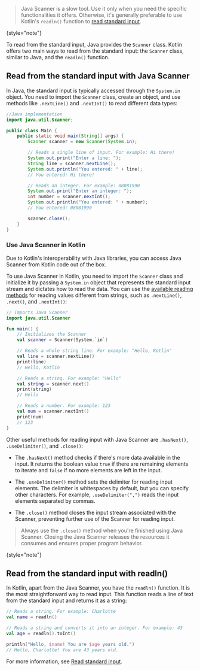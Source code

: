 [//]: # (title: Standard input)

> Java Scanner is a slow tool. Use it only when you need the specific functionalities it offers.
> Otherwise, it's generally preferable to use Kotlin's `readln()` function to [read standard input](basic-syntax.md#read-from-the-standard-input).
>
{style="note"}

To read from the standard input, Java provides the `Scanner` class. Kotlin offers two main ways to read from the standard input: 
the `Scanner` class, similar to Java, and the `readln()` function.

## Read from the standard input with Java Scanner

In Java, the standard input is typically accessed through the `System.in` object. You need to import the `Scanner` class, 
create an object, and use methods like `.nextLine()` and `.nextInt()` to read different data types:

```java
//Java implementation
import java.util.Scanner;

public class Main {
    public static void main(String[] args) {
        Scanner scanner = new Scanner(System.in);

        // Reads a single line of input. For example: Hi there!
        System.out.print("Enter a line: ");
        String line = scanner.nextLine();
        System.out.println("You entered: " + line);
        // You entered: Hi there!

        // Reads an integer. For example: 08081990
        System.out.print("Enter an integer: ");
        int number = scanner.nextInt();
        System.out.println("You entered: " + number);
        // You entered: 08081990

        scanner.close();
    }
}
```

### Use Java Scanner in Kotlin

Due to Kotlin's interoperability with Java libraries,
you can access Java Scanner from Kotlin code out of the box.

To use Java Scanner in Kotlin, you need to import the `Scanner` class and initialize it by passing a `System.in` object that represents the standard input stream and dictates how to read the data.
You can use the [available reading methods](https://docs.oracle.com/javase/8/docs/api/java/util/Scanner.html) for reading values different from strings,
such as `.nextLine()`, `.next()`, and `.nextInt()`:

```kotlin
// Imports Java Scanner
import java.util.Scanner

fun main() {
    // Initializes the Scanner
    val scanner = Scanner(System.`in`)

    // Reads a whole string line. For example: "Hello, Kotlin"
    val line = scanner.nextLine()
    print(line)
    // Hello, Kotlin

    // Reads a string. For example: "Hello"
    val string = scanner.next()
    print(string)
    // Hello

    // Reads a number. For example: 123
    val num = scanner.nextInt()
    print(num)
    // 123
}
```

Other useful methods for reading input with Java Scanner are `.hasNext()`, `.useDelimiter()`, and `.close()`: 

* The `.hasNext()`
  method checks if there's more data available in the input. It returns the boolean value `true` if there are remaining elements to iterate and `false` if no more elements are left in the input.

* The `.useDelimiter()` method sets the delimiter for reading input elements. The delimiter is whitespaces by default, but you can specify other characters. 
  For example, `.useDelimiter(",")` reads the input elements separated by commas. 

* The `.close()` method closes the input stream associated with the Scanner, preventing further use of the Scanner for reading input.

> Always use the `.close()` method when you're finished using Java Scanner. Closing the Java Scanner
> releases the resources it consumes and ensures proper program behavior.
>
{style="note"}

## Read from the standard input with readln()

In Kotlin, apart from the Java Scanner, you have the `readln()` function. It is the most straightforward way to read input. This function reads a line 
of text from the standard input and returns it as a string:

```kotlin
// Reads a string. For example: Charlotte
val name = readln()

// Reads a string and converts it into an integer. For example: 43
val age = readln().toInt()

println("Hello, $name! You are $age years old.")
// Hello, Charlotte! You are 43 years old.
```

For more information, see [Read standard input](read-standard-input.md).